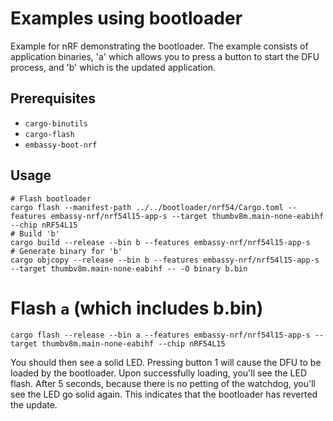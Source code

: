 # Examples using bootloader

Example for nRF demonstrating the bootloader. The example consists of application binaries, 'a'
which allows you to press a button to start the DFU process, and 'b' which is the updated
application.


## Prerequisites

* `cargo-binutils`
* `cargo-flash`
* `embassy-boot-nrf`

## Usage



```
# Flash bootloader
cargo flash --manifest-path ../../bootloader/nrf54/Cargo.toml --features embassy-nrf/nrf54l15-app-s --target thumbv8m.main-none-eabihf --chip nRF54L15
# Build 'b'
cargo build --release --bin b --features embassy-nrf/nrf54l15-app-s
# Generate binary for 'b'
cargo objcopy --release --bin b --features embassy-nrf/nrf54l15-app-s --target thumbv8m.main-none-eabihf -- -O binary b.bin
```


# Flash `a` (which includes b.bin)

```
cargo flash --release --bin a --features embassy-nrf/nrf54l15-app-s --target thumbv8m.main-none-eabihf --chip nRF54L15
```

You should then see a solid LED. Pressing button 1 will cause the DFU to be loaded by the bootloader. Upon
successfully loading, you'll see the LED flash. After 5 seconds, because there is no petting of the watchdog,
you'll see the LED go solid again. This indicates that the bootloader has reverted the update.
